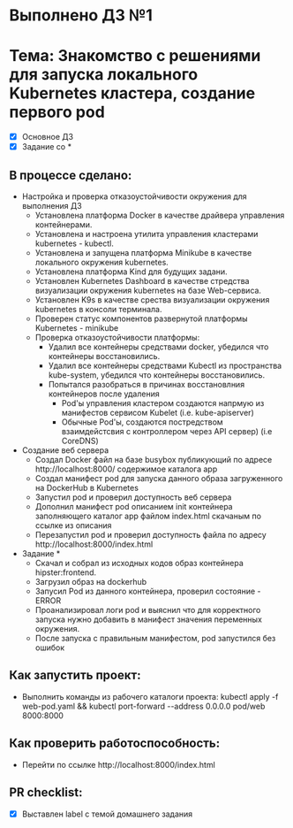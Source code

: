 # Выполнено ДЗ №1 
# Тема: Знакомство с решениями для запуска локального Kubernetes кластера, создание первого pod

 - [x] Основное ДЗ
 - [x] Задание со *

## В процессе сделано:
 - Настройка и проверка отказоустойчивости окружения для выполнения ДЗ
	- Установлена платформа Docker в качестве драйвера управления контейнерами.
	- Установлена и настроена утилита управления кластерами kubernetes - kubectl.
 	- Установлена и запущена платформа Minikube в качестве локального окружения kubernetes.
 	- Установлена платформа Kind для будущих задани.
 	- Установлен Kubernetes Dashboard в качестве стредства визуализации окружения kubernetes на базе Web-сервиса.
	- Установлен K9s в качестве срества визуализации окружения kubernetes в консоли терминала.
	- Проверен статус компонентов развернутой платформы Kubernetes - minikube
	- Проверка отказоустойчивости платформы:
		- Удалил все контейнеры средствами docker, убедился что контейнеры восстановились.
		- Удалил все контейнеры средствами Kubectl из пространства kube-system, убедился что контейнеры восстановились.
		- Попытался разобраться в причинах восстановлния контейнеров после удаления
			 - Pod'ы управления кластером создаются напрмую из манифестов сервисом Kubelet (i.e. kube-apiserver)
			 - Обычные Pod'ы, создаются постредством взаимдейстсвия c контроллером через API сервер) (i.e CoreDNS)
 - Создание веб сервера
	- Создал Docker файл на базе busybox публикующий по адресe http://localhost:8000/ содержимое каталога app
	- Создал манифест pod для запуска данного образа загруженного на DockerHub в Kubernetes
	- Запустил pod и проверил доступность веб сервера
 	- Дополнил манифест pod описанием init контейнера заполняющего каталог app файлом index.html скачаным по ссылке из описания 
	- Перезапустил pod и проверил доступность файла по адресу http://localhost:8000/index.html
 - Задание *
	- Скачал и собрал из исходных кодов образ контейнера hipster:frontend.
	- Загрузил образ на dockerhub
	- Запусил Pod из данного контейнера, проверил состояние - ERROR
	- Проанализировал логи pod и выяснил что для корректного запуска нужно добавить в манифест значения переменных окружения.
	- После запуска с правильным манифестом, pod запустился без ошибок

## Как запустить проект:
 - Выполнить команды из рабочего каталоги проекта:
	kubectl apply -f web-pod.yaml && kubectl port-forward --address 0.0.0.0 pod/web 8000:8000

## Как проверить работоспособность:
 - Перейти по ссылке http://localhost:8000/index.html

## PR checklist:
 - [x] Выставлен label с темой домашнего задания




